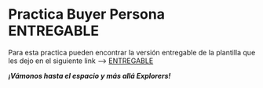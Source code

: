 # Practica Buyer Persona ENTREGABLE

Para esta practica pueden encontrar la versión entregable de la plantilla que les dejo en el siguiente link --> [ENTREGABLE](https://www.figma.com/file/gl6klBZaMC7iCdMN1K8qzZ/Launch-X?node-id=3%3A63)

***¡Vámonos hasta el espacio y más allá Explorers!***